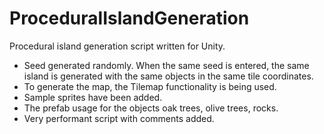 # ProceduralIslandGeneration
Procedural island generation script written for Unity.
- Seed generated randomly. When the same seed is entered, the same island is generated with the same objects in the same tile coordinates.
- To generate the map, the Tilemap functionality is being used.
- Sample sprites have been added.
- The prefab usage for the objects oak trees, olive trees, rocks.
- Very performant script with comments added.



